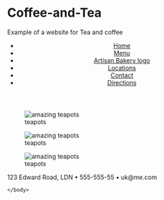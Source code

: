 # Coffee-and-Tea
Example of a website for Tea and coffee


<!DOCTYPE html>
<html>
    <body>
        <head>
            <title>My page</title>
            <link rel="stylesheet" href="styles.css">
        </head>
<body>
<header>
    <nav>
        <ul>
            <li><a href="index.html">Home</a></li>
            <li><a href="Menu.html">Menu</a></li>
            <li class="logo"><a href="index.html">Artisan Bakery logo</a></li>
            <li><a href="Location.html">Locations</a></li>
            <li><a href =Contact.html>Contact</a></li>
            <li><a href="Direction.html">Directions</a></li>
        </ul>
    </nav>
</header>
<section class="features">
    <figure>
    <img src="Tea.png" alt="amazing teapots">
    <figcaption>teapots</figcaption>
    </figure>
    <figure>
        <img src="Tea.png" alt="amazing teapots">
        <figcaption>teapots</figcaption>
        </figure>
        <figure>
            <img src="Tea.png" alt="amazing teapots">
            <figcaption>teapots</figcaption>
            </figure>
</section>

<footer> 
    123 Edward Road, LDN • 555-555-55 • uk@me.com
</footer>
</body>
    


    </body>
</html>
